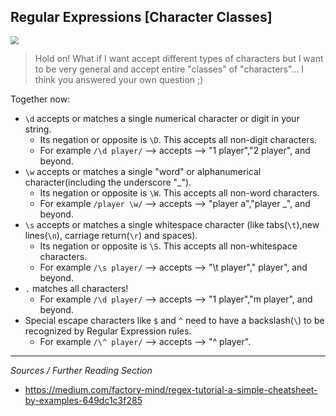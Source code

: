 ## Regular Expressions [Character Classes]

<img src="https://thumbs.gfycat.com/TartUncommonBarb-size_restricted.gif" style="zoom:80%;" />

> Hold on! What if I want accept different types of characters but I want to be very  general and accept entire "classes" of "characters"... I think you answered your own question ;)

Together now:

* `\d` accepts or matches a single numerical character or digit in your string.
  * Its negation or opposite is `\D`. This accepts all non-digit characters.
  * For example `/\d player/` --> accepts --> "1 player","2 player", and beyond.
* `\w` accepts or matches a single "word" or alphanumerical character(including the underscore "_").
  * Its negation or opposite is `\W`. This accepts all non-word characters.
  * For example `/player \w/` --> accepts --> "player a","player _", and beyond.
* `\s` accepts or matches a single whitespace character (like tabs(`\t`),new lines(`\n`), carriage return(`\r`) and spaces).   
  * Its negation or opposite is `\S`. This accepts all non-whitespace characters.
  * For example `/\s player/` --> accepts --> "\t player"," player", and beyond.
* `.` matches all characters!
  * For example `/\d player/` --> accepts --> "1 player","m player", and beyond.
* Special escape characters like `$` and `^` need to have a backslash(`\`) to be recognized by Regular Expression rules. 
  * For example `/\^ player/` --> accepts --> "^ player".



***

*Sources / Further Reading Section*

* https://medium.com/factory-mind/regex-tutorial-a-simple-cheatsheet-by-examples-649dc1c3f285